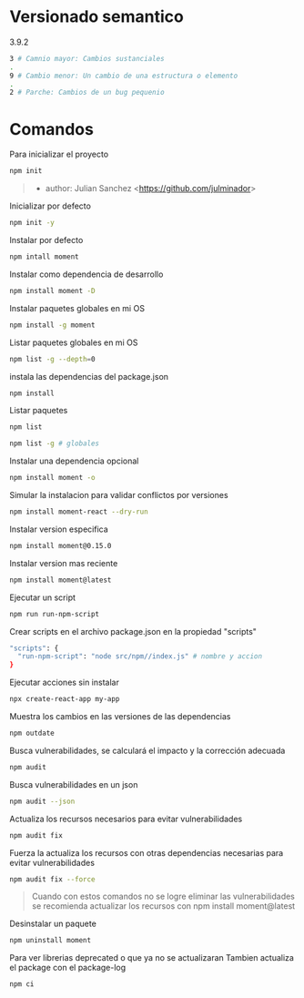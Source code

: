 # Versionado semantico

3.9.2
```sh
3 # Camnio mayor: Cambios sustanciales
.
9 # Cambio menor: Un cambio de una estructura o elemento
.
2 # Parche: Cambios de un bug pequenio
```

# Comandos

Para inicializar el proyecto
```sh
npm init
```

> - author: Julian Sanchez <<https://github.com/julminador>>

Inicializar por defecto
```sh
npm init -y
```

Instalar por defecto
```sh
npm intall moment
```

Instalar como dependencia de desarrollo
```sh
npm install moment -D
```

Instalar paquetes globales en mi OS 
```sh
npm install -g moment
```

Listar paquetes globales en mi OS 
```sh
npm list -g --depth=0
```

instala las dependencias del package.json
```sh
npm install
```

Listar paquetes
```sh
npm list
```
```sh
npm list -g # globales
```

Instalar una dependencia opcional
```sh
npm install moment -o
```

Simular la instalacion para validar conflictos por versiones
```sh
npm install moment-react --dry-run
```

Instalar version especifica
```sh
npm install moment@0.15.0
```

Instalar version mas reciente
```sh
npm install moment@latest
```

Ejecutar un script
```sh
npm run run-npm-script
```
Crear scripts
en el archivo package.json en la propiedad "scripts"
```sh
"scripts": {
  "run-npm-script": "node src/npm//index.js" # nombre y accion
}
```

Ejecutar acciones sin instalar
```sh
npx create-react-app my-app
```

Muestra los cambios en las versiones de las dependencias
```sh
npm outdate
```

Busca vulnerabilidades, se calculará el impacto y la corrección adecuada
```sh
npm audit
```

Busca vulnerabilidades en un json
```sh
npm audit --json
```

Actualiza los recursos necesarios para evitar vulnerabilidades
```sh
npm audit fix
```

Fuerza la actualiza los recursos con otras dependencias necesarias para evitar vulnerabilidades
```sh
npm audit fix --force
```
> Cuando con estos comandos no se logre eliminar las vulnerabilidades se recomienda actualizar los recursos con npm install moment@latest

Desinstalar un paquete
```sh
npm uninstall moment
```

Para ver librerias deprecated o que ya no se actualizaran
Tambien actualiza el package con el package-log
```sh
npm ci
```